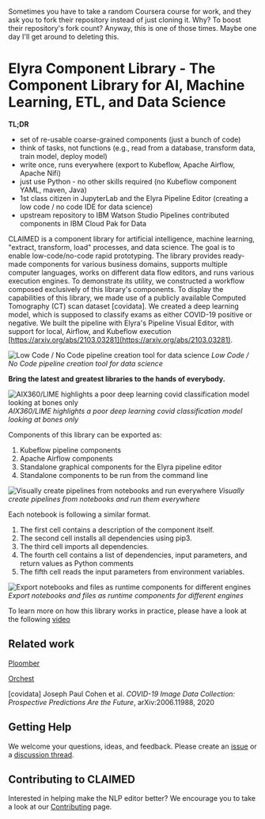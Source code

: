 <!--
{% comment %}
Copyright 2018-2021 Elyra Authors

Licensed under the Apache License, Version 2.0 (the "License");
you may not use this file except in compliance with the License.
You may obtain a copy of the License at

http://www.apache.org/licenses/LICENSE-2.0

Unless required by applicable law or agreed to in writing, software
distributed under the License is distributed on an "AS IS" BASIS,
WITHOUT WARRANTIES OR CONDITIONS OF ANY KIND, either express or implied.
See the License for the specific language governing permissions and
limitations under the License.
{% endcomment %}
-->

Sometimes you have to take a random Coursera course for work, and they ask you to fork their repository instead of just cloning it. Why? To boost their repository's fork count? Anyway, this is one of those times. Maybe one day I'll get around to deleting this.

# Elyra Component Library - The Component Library for AI, Machine Learning, ETL, and Data Science

**TL;DR**
- set of re-usable coarse-grained components (just a bunch of code)
- think of tasks, not functions (e.g., read from a database, transform data, train model, deploy model)
- write once, runs everywhere (export to Kubeflow, Apache Airflow, Apache Nifi)
- just use Python - no other skills required (no Kubeflow component YAML, maven, Java)
- 1st class citizen in JupyterLab and the Elyra Pipeline Editor (creating a low code / no code IDE for data science)
- upstream repository to IBM Watson Studio Pipelines contributed components in IBM Cloud Pak for Data



CLAIMED is a component library for artificial intelligence, machine learning, "extract, transform, load" processes, and data science. The goal is to enable low-code/no-code rapid prototyping. The library provides ready-made components for various business domains, supports multiple computer languages, works on different data flow editors, and runs various execution engines. To demonstrate its utility, we constructed a workflow composed exclusively of this library's components. To display the capabilities of this library, we made use of a publicly available Computed Tomography (CT) scan dataset [covidata]. We created a deep learning model, which is supposed to classify exams as either COVID-19 positive or negative. We built the pipeline with Elyra's Pipeline Visual Editor, with support for local, Airflow, and Kubeflow execution [https://arxiv.org/abs/2103.03281](https://arxiv.org/abs/2103.03281).


![Low Code / No Code pipeline creation tool for data science](https://github.com/IBM/claimed/raw/master/images/elyra_pipeline.png)
*Low Code / No Code pipeline creation tool for data science*

 **Bring the latest and greatest libraries to the hands of everybody.**

![AIX360/LIME highlights a poor deep learning covid classification model looking at bones only](https://github.com/IBM/claimed/raw/master/images/elyra_lime.png)
*AIX360/LIME highlights a poor deep learning covid classification model looking at bones only*

Components of this library can be exported as:
1. Kubeflow pipeline components
2. Apache Airflow components
3. Standalone graphical components for the Elyra pipeline editor
4. Standalone components to be run from the command line

![Visually create pipelines from notebooks and run everywhere](https://github.com/IBM/claimed/raw/master/images/elyra_graphical_export.png)
*Visually create pipelines from notebooks and run them everywhere*

Each notebook is following a similar format.

1. The first cell contains a description of the component itself.
2. The second cell installs all dependencies using pip3.
3. The third cell imports all dependencies.
4. The fourth cell contains a list of dependencies, input parameters, and return values as Python comments
5. The fifth cell reads the input parameters from environment variables.


![Export notebooks and files as runtime components for different engines](https://github.com/IBM/claimed/raw/master/images/elyra_cli_export.png)
*Export notebooks and files as runtime components for different engines*


To learn more on how this library works in practice, please have a look at the following [video](https://www.youtube.com/watch?v=FuV2oG55C5s)

## Related work
[Ploomber](https://github.com/ploomber/ploomber)

[Orchest](https://www.orchest.io/)

[covidata] Joseph Paul Cohen et al. *COVID-19 Image Data Collection: Prospective Predictions Are the Future*, arXiv:2006.11988, 2020

## Getting Help

We welcome your questions, ideas, and feedback. Please create an [issue](https://github.com/IBM/claimed/issues) or a [discussion thread](https://github.com/IBM/claimed/discussions).

## Contributing to CLAIMED
Interested in helping make the NLP editor better? We encourage you to take a look at our 
[Contributing](CONTRIBUTING.md) page.
